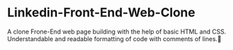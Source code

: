 # Linkedin-Front-End-Web-Clone

A clone Frone-End web page building with the help of basic HTML and CSS. Understandable and readable formatting of code with comments of lines.🚀
